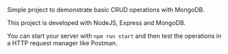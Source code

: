 Simple project to demonstrate basic CRUD operations with MongoDB.

This project is developed with NodeJS, Express and MongoDB.

You can start your server with `npm run start` and then test the operations in a HTTP request manager like Postman.
